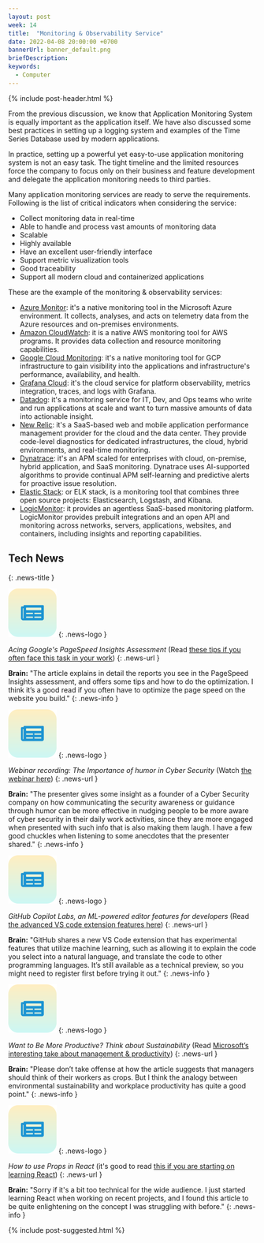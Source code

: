 ```yaml
---
layout: post
week: 14
title:  "Monitoring & Observability Service"
date: 2022-04-08 20:00:00 +0700
bannerUrl: banner_default.png
briefDescription: 
keywords:
  - Computer
---
```


{% include post-header.html %}

From the previous discussion, we know that Application Monitoring System is equally important as the application itself. We have also discussed some best practices in setting up a logging system and examples of the Time Series Database used by modern applications.

In practice, setting up a powerful yet easy-to-use application monitoring system is not an easy task. The tight timeline and the limited resources force the company to focus only on their business and feature development and delegate the application monitoring needs to third parties.

Many application monitoring services are ready to serve the requirements. Following is the list of critical indicators when considering the service:

- Collect monitoring data in real-time
- Able to handle and process vast amounts of monitoring data
- Scalable
- Highly available
- Have an excellent user-friendly interface
- Support metric visualization tools
- Good traceability
- Support all modern cloud and containerized applications

These are the example of the monitoring & observability services:

- [Azure Monitor](https://azure.microsoft.com/en-au/services/monitor/): it's a native monitoring tool in the Microsoft Azure environment. It collects, analyses, and acts on telemetry data from the Azure resources and on-premises environments.
- [Amazon CloudWatch](https://aws.amazon.com/cloudwatch/): it is a native AWS monitoring tool for AWS programs. It provides data collection and resource monitoring capabilities.
- [Google Cloud Monitoring](https://cloud.google.com/monitoring/): it's a native monitoring tool for GCP infrastructure to gain visibility into the applications and infrastructure's performance, availability, and health.
- [Grafana Cloud](https://grafana.com/products/cloud/): it's the cloud service for platform observability, metrics integration, traces, and logs with Grafana.
- [Datadog](https://www.datadoghq.com/): it's a monitoring service for IT, Dev, and Ops teams who write and run applications at scale and want to turn massive amounts of data into actionable insight.
- [New Relic](https://newrelic.com/): it's a SaaS-based web and mobile application performance management provider for the cloud and the data center. They provide code-level diagnostics for dedicated infrastructures, the cloud, hybrid environments, and real-time monitoring.
- [Dynatrace](https://www.dynatrace.com/): it's an APM scaled for enterprises with cloud, on-premise, hybrid application, and SaaS monitoring. Dynatrace uses AI-supported algorithms to provide continual APM self-learning and predictive alerts for proactive issue resolution.
- [Elastic Stack](https://www.elastic.co/what-is/elk-stack): or ELK stack, is a monitoring tool that combines three open source projects: Elasticsearch, Logstash, and Kibana.
- [LogicMonitor](https://www.logicmonitor.com/): it provides an agentless SaaS-based monitoring platform. LogicMonitor provides prebuilt integrations and an open API and monitoring across networks, servers, applications, websites, and containers, including insights and reporting capabilities.

## Tech News
{: .news-title }

![memo](/assets/images/tech-news.svg)
{: .news-logo }

*Acing Google's PageSpeed Insights Assessment* (Read [these tips if you often face this task in your work](https://www.toptal.com/site-speed-optimization/pagespeed-insights-best-practices))
{: .news-url }

__Brain:__ "The article explains in detail the reports you see in the PageSpeed Insights assessment, and offers some tips and how to do the optimization. I think it’s a good read if you often have to optimize the page speed on the website you build."
{: .news-info }

![memo](/assets/images/tech-news.svg)
{: .news-logo }

*Webinar recording: The Importance of humor in Cyber Security* (Watch [the webinar here](https://lp.goto.com/lastpass-webinar-Importance-of-humour-in-Cyber-Security_TYP.html))
{: .news-url }

__Brain:__ "The presenter gives some insight as a founder of a Cyber Security company on how communicating the security awareness or guidance through humor can be more effective in nudging people to be more aware of cyber security in their daily work activities, since they are more engaged when presented with such info that is also making them laugh. I have a few good chuckles when listening to some anecdotes that the presenter shared."
{: .news-info }

![memo](/assets/images/tech-news.svg)
{: .news-logo }

*GitHub Copilot Labs, an ML-powered editor features for developers* (Read [the advanced VS code extension features here](https://next.github.com/projects/copilot-labs/))
{: .news-url }

__Brain:__ "GitHub shares a new VS Code extension that has experimental features that utilize machine learning, such as allowing it to explain the code you select into a natural language, and translate the code to other programming languages. It’s still available as a technical preview, so you might need to register first before trying it out."
{: .news-info }

![memo](/assets/images/tech-news.svg)
{: .news-logo }

*Want to Be More Productive? Think about Sustainability* (Read [Microsoft’s interesting take about management & productivity](https://www.microsoft.com/en-us/worklab/want-to-be-more-productive-think-about-sustainability))
{: .news-url }

__Brain:__ "Please don’t take offense at how the article suggests that managers should think of their workers as crops. But I think the analogy between environmental sustainability and workplace productivity has quite a good point."
{: .news-info }

![memo](/assets/images/tech-news.svg)
{: .news-logo }

*How to use Props in React* (it's good to read [this if you are starting on learning React](https://www.robinwieruch.de/react-pass-props-to-component/))
{: .news-url }

__Brain:__ "Sorry if it's a bit too technical for the wide audience. I just started learning React when working on recent projects, and I found this article to be quite enlightening on the concept I was struggling with before."
{: .news-info }

{% include post-suggested.html %}